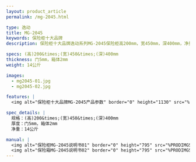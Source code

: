 ```yaml
---
layout: product_article
permalink: /mg-2045.html

type: 逸动
title: MG-2045
keywords: 保险柜十大品牌
description: 保险柜十大品牌逸动系列MG-2045保险柜高200mm，宽450mm，深400mm，净重14公斤，全自动电子锁控系统，多重防护，大家风范。

specs: (高)200&times;(宽)450&times;(深)400mm
thickness: 门5mm，箱体2mm
weight: 14公斤

images:
  - mg2045-01.jpg
  - mg2045-02.jpg

features: |
  <img alt="保险柜十大品牌MG-2045产品参数" border="0" height="1130" src="%PRODIMGS%/twcps1.jpg" width="538" />

spec_details: |
  规格：(高)200&times;(宽)450&times;(深)400mm  
  厚度：门5mm，箱体2mm  
  净重：14公斤

manual: |
  <img alt="保险柜MG-2045说明书01" border="0" height="795" src="%PRODIMGS%/mi-2045mg2045-sm01.jpg" width="538" />  
  <img alt="保险箱MG-2045说明书02" border="0" height="795" src="%PRODIMGS%/mi-2045mg2045-sm02.jpg" width="538" />
---
```

